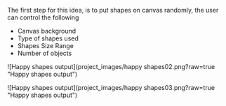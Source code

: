 The first step for this idea, is to put shapes on canvas randomly, the user can control the following 
- Canvas background
- Type of shapes used
- Shapes Size Range
- Number of objects

![Happy shapes output](project_images/happy shapes02.png?raw=true "Happy shapes output")

![Happy shapes output](project_images/happy shapes03.png?raw=true "Happy shapes output")


